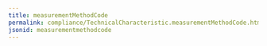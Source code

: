 ```yaml
---
title: measurementMethodCode
permalink: compliance/TechnicalCharacteristic.measurementMethodCode.html
jsonid: measurementmethodcode
---
```

